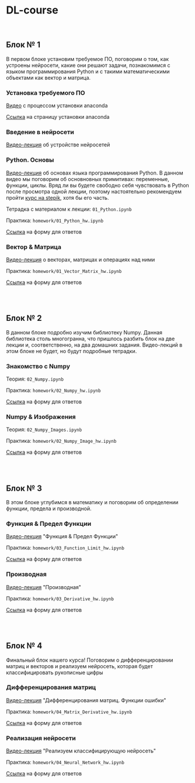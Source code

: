 # DL-course

<br>

## Блок № 1
В первом блоке установим требуемое ПО, поговорим о том, как устроены нейросети, какие они решают задачи, познакомимся с языком программирования Python и с такими математическими объектами как вектор и матрица.

### Установка требуемого ПО
[Видео](https://www.youtube.com/watch?v=UCNa-jHSH1Q&feature=youtu.be) с процессом установки anaconda

[Ссылка](https://www.anaconda.com/products/individual) на страницу установки anaconda

### Введение в нейросети
[Видео-лекция](https://youtu.be/4G8y_ptSlPs) об устройстве нейросетей

### Python. Основы
[Видео-лекция](https://youtu.be/0X-ai15FA4U) об основах языка программирования Python. В данном видео мы поговорим об основновных примитивах: переменные, функции, циклы. Вряд ли вы будете свободно себя чувствовать в Python после просмотра одной лекции, поэтому настоятельно рекомендуем пройти [курс на stepik](https://stepik.org/course/67/promo), хотя бы его часть.

Тетрадка с материалом к лекции: `01_Python.ipynb`

Практика: `homework/01_Python_hw.ipynb`

[Ссылка](https://forms.gle/UDjPWTEwpfCuX6dY9) на форму для ответов

### Вектор & Матрица
[Видео-лекция](https://youtu.be/42E31KhJQwU) о векторах, матрицах и операциях над ними

Практика: `homework/01_Vector_Matrix_hw.ipynb`

[Ссылка](https://forms.gle/EnfVqErdoMgagbcf9) на форму для ответов

<br>
<br>

## Блок № 2
В данном блоке подробно изучим библиотеку Numpy. Данная библиотека столь многогранна, что пришлось разбить блок на две лекции и, соответственно, на два домашних задания. Видео-лекций в этом блоке не будет, но будут подробные тетрадки.

### Знакомство с Numpy
Теория: `02_Numpy.ipynb`

Практика: `homework/02_Numpy_hw.ipynb`

[Ссылка](https://forms.gle/MF1PWEFcS1CAmsVK9) на форму для ответов

### Numpy & Изображения
Теория: `02_Numpy_Images.ipynb`

Практика: `homework/02_Numpy_Image_hw.ipynb`

[Ссылка](https://forms.gle/1g3ZkoLRPzNQrj3ZA) на форму для ответов

<br>
<br>

## Блок № 3
В этом блоке углубимся в математику и поговорим об определении функции, предела и производной.

### Функция & Предел Функции 
[Видео-лекция](https://www.youtube.com/watch?v=Vkk8SXJfT5M) "Функция & Предел Функции"

Практика: `homework/03_Function_Limit_hw.ipynb`

[Ссылка]() на форму для ответов

### Производная
[Видео-лекция]() "Производная"

Практика: `homework/03_Derivative_hw.ipynb`

[Ссылка]() на форму для ответов

<br>
<br>

## Блок № 4
Финальный блок нашего курса! Поговорим о дифференцировании матриц и векторов и реализуем нейросеть, которая будет классифицировать рукописные цифры

### Дифференцирования матриц
[Видео-лекция]() "Дифференцирования матриц. Функции ошибки"

Практика: `homework/04_Matrix_Derivative_hw.ipynb`

[Ссылка]() на форму для ответов

### Реализация нейросети
[Видео-лекция]() "Реализуем классифицирующую нейросеть"

Практика: `homework/04_Neural_Network_hw.ipynb`

[Ссылка]() на форму для ответов
